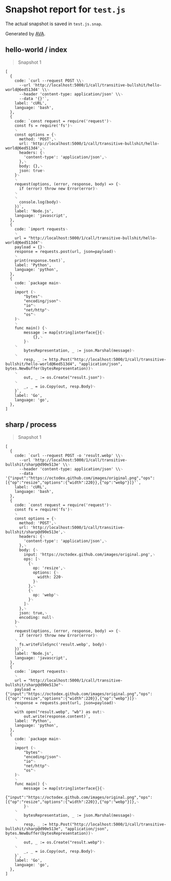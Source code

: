 # Snapshot report for `test.js`

The actual snapshot is saved in `test.js.snap`.

Generated by [AVA](https://ava.li).

## hello-world / index

> Snapshot 1

    [
      {
        code: `curl --request POST \\␊
          --url 'http://localhost:5000/1/call/transitive-bullshit/hello-world@6ed513d4' \\␊
          --header 'content-type: application/json' \\␊
          --data '{}'`,
        label: 'cURL',
        language: 'bash',
      },
      {
        code: `const request = require('request')␊
        const fs = require('fs')␊
        ␊
        const options = {␊
          method: 'POST',␊
          url: 'http://localhost:5000/1/call/transitive-bullshit/hello-world@6ed513d4',␊
          headers: {␊
            'content-type': 'application/json',␊
          },␊
          body: {},␊
          json: true␊
        }␊
        ␊
        request(options, (error, response, body) => {␊
          if (error) throw new Error(error)␊
        ␊
        ␊
          console.log(body)␊
        })`,
        label: 'Node.js',
        language: 'javascript',
      },
      {
        code: `import requests␊
        ␊
        url = "http://localhost:5000/1/call/transitive-bullshit/hello-world@6ed513d4"␊
        payload = {}␊
        response = requests.post(url, json=payload)␊
        ␊
        print(response.text)`,
        label: 'Python',
        language: 'python',
      },
      {
        code: `package main␊
        ␊
        import (␊
        	"bytes"␊
        	"encoding/json"␊
        	"io"␊
        	"net/http"␊
        	"os"␊
        )␊
        ␊
        func main() {␊
        	message := map[string]interface{}{␊
        		{},␊
        	}␊
        ␊
        	bytesRepresentation, _ := json.Marshal(message)␊
        ␊
        	resp, _ := http.Post("http://localhost:5000/1/call/transitive-bullshit/hello-world@6ed513d4", "application/json", bytes.NewBuffer(bytesRepresentation))␊
        ␊
        	out, _ := os.Create("result.json")␊
        ␊
        	_, _ = io.Copy(out, resp.Body)␊
        }`,
        label: 'Go',
        language: 'go',
      },
    ]

## sharp / process

> Snapshot 1

    [
      {
        code: `curl --request POST -o 'result.webp' \\␊
          --url 'http://localhost:5000/1/call/transitive-bullshit/sharp@d90e513e' \\␊
          --header 'content-type: application/json' \\␊
          --data '{"input":"https://octodex.github.com/images/original.png","ops":[{"op":"resize","options":{"width":220}},{"op":"webp"}]}'`,
        label: 'cURL',
        language: 'bash',
      },
      {
        code: `const request = require('request')␊
        const fs = require('fs')␊
        ␊
        const options = {␊
          method: 'POST',␊
          url: 'http://localhost:5000/1/call/transitive-bullshit/sharp@d90e513e',␊
          headers: {␊
            'content-type': 'application/json',␊
          },␊
          body: {␊
            input: 'https://octodex.github.com/images/original.png',␊
            ops: [␊
              {␊
                op: 'resize',␊
                options: {␊
                  width: 220␊
                }␊
              },␊
              {␊
                op: 'webp'␊
              }␊
            ]␊
          },␊
          json: true,␊
          encoding: null␊
        }␊
        ␊
        request(options, (error, response, body) => {␊
          if (error) throw new Error(error)␊
        ␊
          fs.writeFileSync('result.webp', body)␊
        })`,
        label: 'Node.js',
        language: 'javascript',
      },
      {
        code: `import requests␊
        ␊
        url = "http://localhost:5000/1/call/transitive-bullshit/sharp@d90e513e"␊
        payload = {"input":"https://octodex.github.com/images/original.png","ops":[{"op":"resize","options":{"width":220}},{"op":"webp"}]}␊
        response = requests.post(url, json=payload)␊
        ␊
        with open("result.webp", "wb") as out:␊
            out.write(response.content)`,
        label: 'Python',
        language: 'python',
      },
      {
        code: `package main␊
        ␊
        import (␊
        	"bytes"␊
        	"encoding/json"␊
        	"io"␊
        	"net/http"␊
        	"os"␊
        )␊
        ␊
        func main() {␊
        	message := map[string]interface{}{␊
        		{"input":"https://octodex.github.com/images/original.png","ops":[{"op":"resize","options":{"width":220}},{"op":"webp"}]},␊
        	}␊
        ␊
        	bytesRepresentation, _ := json.Marshal(message)␊
        ␊
        	resp, _ := http.Post("http://localhost:5000/1/call/transitive-bullshit/sharp@d90e513e", "application/json", bytes.NewBuffer(bytesRepresentation))␊
        ␊
        	out, _ := os.Create("result.webp")␊
        ␊
        	_, _ = io.Copy(out, resp.Body)␊
        }`,
        label: 'Go',
        language: 'go',
      },
    ]
